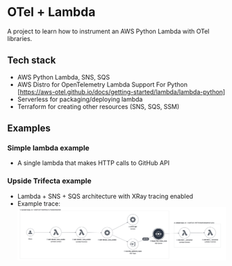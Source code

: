 # OTel + Lambda

A project to learn how to instrument an AWS Python Lambda with OTel libraries.

## Tech stack
- AWS Python Lambda, SNS, SQS
- AWS Distro for OpenTelemetry Lambda Support For Python [https://aws-otel.github.io/docs/getting-started/lambda/lambda-python]
- Serverless for packaging/deploying lambda
- Terraform for creating other resources (SNS, SQS, SSM)

## Examples
### Simple lambda example
- A single lambda that makes HTTP calls to GitHub API

### Upside Trifecta example
- Lambda + SNS + SQS architecture with XRay tracing enabled
- Example trace:
![Upside Trifecta](./assets/trifecta_trace.png)